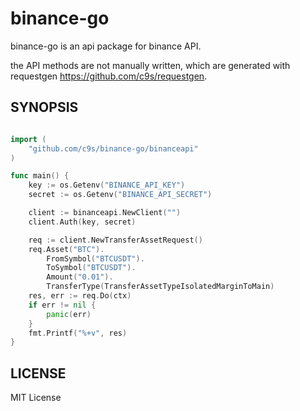 binance-go
=========================================================================

binance-go is an api package for binance API.

the API methods are not manually written, which are generated with requestgen <https://github.com/c9s/requestgen>.

## SYNOPSIS

```go

import (
    "github.com/c9s/binance-go/binanceapi"
)

func main() {
    key := os.Getenv("BINANCE_API_KEY")
    secret := os.Getenv("BINANCE_API_SECRET")

    client := binanceapi.NewClient("")
    client.Auth(key, secret)

    req := client.NewTransferAssetRequest()
    req.Asset("BTC").
        FromSymbol("BTCUSDT").
        ToSymbol("BTCUSDT").
        Amount("0.01").
        TransferType(TransferAssetTypeIsolatedMarginToMain)
    res, err := req.Do(ctx)
    if err != nil {
        panic(err)
    }
    fmt.Printf("%+v", res)
}
```

## LICENSE

MIT License

